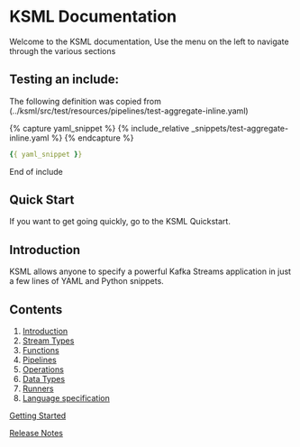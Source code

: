 # KSML Documentation

Welcome to the KSML documentation, Use the menu on the left to navigate through the various sections

## Testing an include:
The following definition was copied from (../ksml/src/test/resources/pipelines/test-aggregate-inline.yaml)

{% capture yaml_snippet %}
{% include_relative _snippets/test-aggregate-inline.yaml %}
{% endcapture %}

```yaml
{{ yaml_snippet }}
```
End of include

## Quick Start

If you want to get going quickly, go to the KSML Quickstart.

## Introduction

KSML allows anyone to specify a powerful Kafka Streams application in just a few lines of YAML and Python snippets.

## Contents

1. [Introduction](introduction.md)
2. [Stream Types](streams.md)
3. [Functions](functions.md)
4. [Pipelines](pipelines.md)
5. [Operations](operations.md)
6. [Data Types](types.md)
7. [Runners](runners.md)
8. [Language specification](ksml-language-spec.md)

[Getting Started](quick-start)

[Release Notes](release-notes.md)
